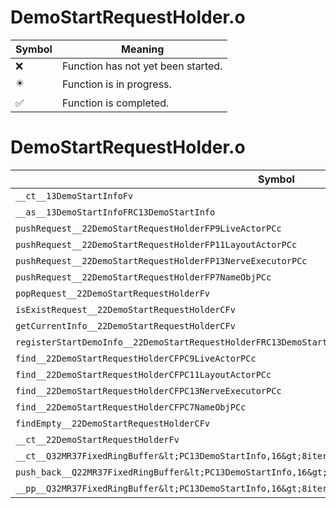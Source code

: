 # DemoStartRequestHolder.o
| Symbol | Meaning 
| ------------- | ------------- 
| :x: | Function has not yet been started. 
| :eight_pointed_black_star: | Function is in progress. 
| :white_check_mark: | Function is completed. 


# DemoStartRequestHolder.o
| Symbol | Decompiled? |
| ------------- | ------------- |
| `__ct__13DemoStartInfoFv` | :x: |
| `__as__13DemoStartInfoFRC13DemoStartInfo` | :x: |
| `pushRequest__22DemoStartRequestHolderFP9LiveActorPCc` | :x: |
| `pushRequest__22DemoStartRequestHolderFP11LayoutActorPCc` | :x: |
| `pushRequest__22DemoStartRequestHolderFP13NerveExecutorPCc` | :x: |
| `pushRequest__22DemoStartRequestHolderFP7NameObjPCc` | :x: |
| `popRequest__22DemoStartRequestHolderFv` | :x: |
| `isExistRequest__22DemoStartRequestHolderCFv` | :x: |
| `getCurrentInfo__22DemoStartRequestHolderCFv` | :x: |
| `registerStartDemoInfo__22DemoStartRequestHolderFRC13DemoStartInfo` | :x: |
| `find__22DemoStartRequestHolderCFPC9LiveActorPCc` | :x: |
| `find__22DemoStartRequestHolderCFPC11LayoutActorPCc` | :x: |
| `find__22DemoStartRequestHolderCFPC13NerveExecutorPCc` | :x: |
| `find__22DemoStartRequestHolderCFPC7NameObjPCc` | :x: |
| `findEmpty__22DemoStartRequestHolderCFv` | :x: |
| `__ct__22DemoStartRequestHolderFv` | :x: |
| `__ct__Q32MR37FixedRingBuffer&lt;PC13DemoStartInfo,16&gt;8iteratorFPPC13DemoStartInfoPPC13DemoStartInfo` | :x: |
| `push_back__Q22MR37FixedRingBuffer&lt;PC13DemoStartInfo,16&gt;FRCPC13DemoStartInfo` | :x: |
| `__pp__Q32MR37FixedRingBuffer&lt;PC13DemoStartInfo,16&gt;8iteratorFv` | :x: |
